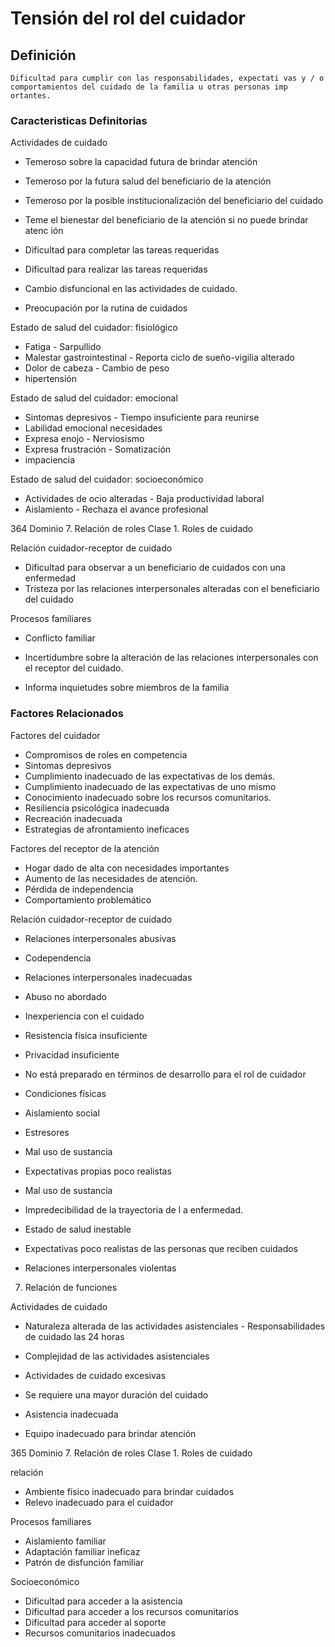# Tensión del rol del cuidador
## Definición
	Dificultad para cumplir con las responsabilidades, expectati vas y / o comportamientos del cuidado de la familia u otras personas imp ortantes.

### Caracteristicas Definitorias
Actividades de cuidado   
- Temeroso sobre la capacidad 
futura de brindar atención   
- Temeroso por la futura salud del 
beneficiario de la atención   
- Temeroso por la posible 
institucionalización del beneficiario 
del cuidado   
- Teme el bienestar del beneficiario 
de la atención si no puede 
brindar atenc ión  
 
 
 
 
 
 
- Dificultad para completar las 
tareas requeridas   
- Dificultad para realizar las 
tareas requeridas   
- Cambio disfuncional en las 
actividades de cuidado.   
- Preocupación por la rutina de 
cuidados  
 
Estado de salud del cuidador: fisiológico   
- Fatiga  - Sarpullido  
- Malestar gastrointestinal  - Reporta ciclo de sueño-vigilia 
alterado  
- Dolor de cabeza  - Cambio de peso   
- hipertensión  
 
Estado de salud del cuidador: emocional   
- Sintomas depresivos  - Tiempo insuficiente para reunirse  
- Labilidad emocional   necesidades  
- Expresa enojo  - Nerviosismo  
- Expresa frustración  - Somatización   
- impaciencia  
 
Estado de salud del cuidador: socioeconómico   
- Actividades de ocio alteradas  - Baja productividad laboral   
- Aislamiento  - Rechaza el avance profesional  
 
 
 
 
 
364 
Dominio 7. Relación de roles  Clase 1. Roles de cuidado  
 
 
 
Relación cuidador-receptor de cuidado   
- Dificultad para observar a un 
beneficiario de cuidados con 
una enfermedad   
- Tristeza por las relaciones 
interpersonales alteradas con el 
beneficiario del cuidado  
 
Procesos familiares   
- Conflicto familiar    
- Incertidumbre sobre la alteración 
de las relaciones 
interpersonales con el receptor 
del cuidado.  
 
 
 
 
- Informa inquietudes sobre 
miembros de la familia

### Factores Relacionados
Factores del cuidador   
- Compromisos de roles en 
competencia   
- Sintomas depresivos   
- Cumplimiento inadecuado de las 
expectativas de los demás.   
- Cumplimiento inadecuado de 
las expectativas de uno 
mismo   
- Conocimiento inadecuado 
sobre los recursos 
comunitarios.   
- Resiliencia psicológica 
inadecuada   
- Recreación inadecuada   
- Estrategias de afrontamiento 
ineficaces  
 
Factores del receptor de la 
atención   
- Hogar dado de alta con 
necesidades importantes   
- Aumento de las necesidades de 
atención.   
- Pérdida de independencia   
- Comportamiento problemático  
 
Relación cuidador-receptor de 
cuidado   
- Relaciones interpersonales 
abusivas   
- Codependencia   
- Relaciones interpersonales 
inadecuadas   
- Abuso no abordado   
 
 
 
- Inexperiencia con el cuidado   
- Resistencia física insuficiente   
- Privacidad insuficiente   
- No está preparado en términos 
de desarrollo para el rol de 
cuidador   
- Condiciones físicas   
- Aislamiento social   
- Estresores   
- Mal uso de sustancia   
- Expectativas propias poco 
realistas  
 
 
 
 
- Mal uso de sustancia   
- Impredecibilidad de la 
trayectoria de l a 
enfermedad.   
- Estado de salud inestable  
 
 
 
 
- Expectativas poco 
realistas de las 
personas que reciben 
cuidados   
- Relaciones interpersonales violentas   
 
 
 
 
 
 
 
 
 
 
 7. Relación de funciones
 
 
 
 
Actividades de cuidado   
- Naturaleza alterada de las 
actividades asistenciales   - Responsabilidades de cuidado las 24 
horas   
- Complejidad de las actividades asistenciales   
- Actividades de cuidado excesivas  
 
 
- Se requiere una 
mayor duración 
del cuidado   
- Asistencia inadecuada   
- Equipo inadecuado 
para brindar 
atención  
 
 
 
365 
Dominio 7. Relación de roles  Clase 1. Roles de 
cuidado  
 
 
 
 
 
 
 
 
 
 
 
 
 
 
 
 
 
 
 
 
 
 
 
 
 
 
 
relación  
  
 
 
 
- Ambiente físico inadecuado para 
brindar cuidados   
- Relevo inadecuado para el 
cuidador  
 
Procesos familiares   
- Aislamiento familiar   
- Adaptación familiar ineficaz   
- Patrón de disfunción familiar  
 
Socioeconómico   
- Dificultad para acceder a la 
asistencia   
- Dificultad para acceder a los 
recursos comunitarios   
- Dificultad para acceder al soporte   
- Recursos comunitarios inadecuados

